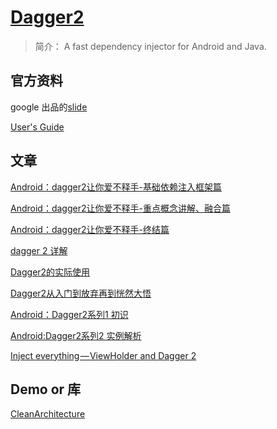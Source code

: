 # [Dagger2](https://github.com/google/dagger)


> 简介： A fast dependency injector for Android and Java.


## 官方资料

google 出品的[slide](https://docs.google.com/presentation/d/1fby5VeGU9CN8zjw4lAb2QPPsKRxx6mSwCe9q7ECNSJQ/pub?start=false&loop=false&delayms=3000&slide=id.p)


[User's Guide](http://google.github.io/dagger/users-guide.html)


## 文章

[Android：dagger2让你爱不释手-基础依赖注入框架篇](http://www.jianshu.com/p/cd2c1c9f68d4)

[Android：dagger2让你爱不释手-重点概念讲解、融合篇](http://www.jianshu.com/p/1d42d2e6f4a5)

[Android：dagger2让你爱不释手-终结篇](http://www.jianshu.com/p/65737ac39c44)

[dagger 2 详解](http://www.jianshu.com/p/269c3f70ec1e)

[Dagger2的实际使用](http://www.jianshu.com/p/fc4ed82fe75a)

[Dagger2从入门到放弃再到恍然大悟](http://www.jianshu.com/p/39d1df6c877d#)

[](http://androidwing.net/index.php/66)

[Android：Dagger2系列1 初识](http://www.jianshu.com/p/99675028ef27)

[Android:Dagger2系列2 实例解析](http://www.jianshu.com/p/7abc7938818b)

[Inject everything — ViewHolder and Dagger 2 ](https://medium.com/@froger_mcs/inject-everything-viewholder-and-dagger-2-e1551a76a908#.w41jiteix)  



## Demo or 库

[CleanArchitecture](https://github.com/android10/Android-CleanArchitecture)
